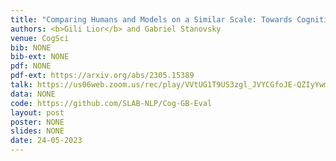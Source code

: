 ```yaml
---
title: "Comparing Humans and Models on a Similar Scale: Towards Cognitive Gender Bias Evaluation in Coreference Resolution"
authors: <b>Gili Lior</b> and Gabriel Stanovsky
venue: CogSci
bib: NONE
bib-ext: NONE
pdf: NONE
pdf-ext: https://arxiv.org/abs/2305.15389
talk: https://us06web.zoom.us/rec/play/VVtUG1T9US3zgl_JVYCGfoJE-QZIyYwmZxMISd09tB_vPztJkMAPitasxKQTPekBVUgFi8LQdk3ll6L6.R2Yi5517euIQ3i9j?canPlayFromShare=true&from=share_recording_detail&startTime=1690428493000&componentName=rec-play&originRequestUrl=https%3A%2F%2Fus06web.zoom.us%2Frec%2Fshare%2FZhqeFGSj5iSUkVQOjFbxbcW2Oc8aYvv0OkRcPWkdHPht3h4pgW7fsPO2_hI03LmN.Y8c9ga_DtOqzgeWF%3FstartTime%3D1690428493000
data: NONE
code: https://github.com/SLAB-NLP/Cog-GB-Eval
layout: post
poster: NONE
slides: NONE
date: 24-05-2023
---
```


